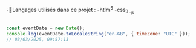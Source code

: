 -📁Langages utilisés dans ce projet :
 -htlm<sup>5</sup>
 -css<sub>3<sub>
 -js





 ```js

 const eventDate = new Date();
console.log(eventDate.toLocaleString("en-GB", { timeZone: "UTC" }));
// 03/03/2025, 09:57:13
```
